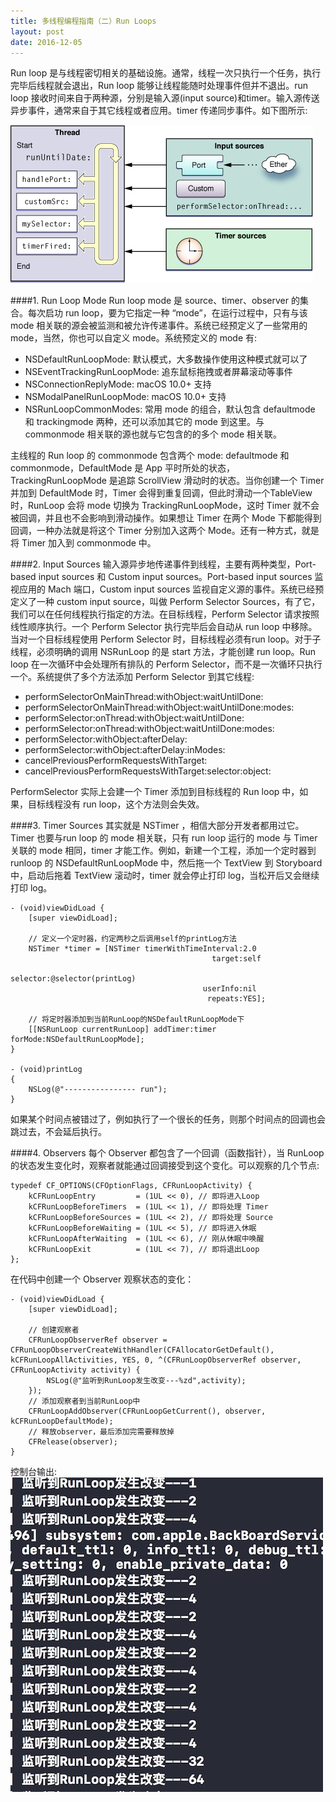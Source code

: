 ```yaml
---
title: 多线程编程指南（二）Run Loops
layout: post
date: 2016-12-05
---
```



Run loop 是与线程密切相关的基础设施。通常，线程一次只执行一个任务，执行完毕后线程就会退出，Run loop 能够让线程能随时处理事件但并不退出。run loop 接收时间来自于两种源，分别是输入源(input source)和timer。输入源传送异步事件，通常来自于其它线程或者应用。timer 传递同步事件。如下图所示:

![](/images/Runloops/runloop.jpg)

####1. Run Loop Mode
Run loop mode 是 source、timer、observer 的集合。每次启功 run loop，要为它指定一种 “mode”，在运行过程中，只有与该 mode 相关联的源会被监测和被允许传递事件。系统已经预定义了一些常用的 mode，当然，你也可以自定义 mode。系统预定义的 mode 有:

* NSDefaultRunLoopMode: 默认模式，大多数操作使用这种模式就可以了
* NSEventTrackingRunLoopMode: 追东鼠标拖拽或者屏幕滚动等事件
* NSConnectionReplyMode: macOS 10.0+ 支持
* NSModalPanelRunLoopMode: macOS 10.0+ 支持
* NSRunLoopCommonModes: 常用 mode 的组合，默认包含 defaultmode 和 trackingmode 两种，还可以添加其它的 mode 到这里。与 commonmode 相关联的源也就与它包含的的多个 mode 相关联。

主线程的 Run loop 的 commonmode 包含两个 mode: defaultmode 和 commonmode，DefaultMode 是 App 平时所处的状态，TrackingRunLoopMode 是追踪 ScrollView 滑动时的状态。当你创建一个 Timer 并加到 DefaultMode 时，Timer 会得到重复回调，但此时滑动一个TableView时，RunLoop 会将 mode 切换为 TrackingRunLoopMode，这时 Timer 就不会被回调，并且也不会影响到滑动操作。如果想让 Timer 在两个 Mode 下都能得到回调，一种办法就是将这个 Timer 分别加入这两个 Mode。还有一种方式，就是将 Timer 加入到 commonmode 中。

####2. Input Sources
输入源异步地传递事件到线程，主要有两种类型，Port-based input sources 和 Custom input sources。Port-based input sources 监视应用的 Mach  端口，Custom input sources 监视自定义源的事件。系统已经预定义了一种 custom input source，叫做 Perform Selector Sources，有了它，我们可以在任何线程执行指定的方法。在目标线程，Perform Selector 请求按照线性顺序执行。一个 Perform Selector 执行完毕后会自动从 run loop 中移除。当对一个目标线程使用 Perform Selector 时，目标线程必须有run loop。对于子线程，必须明确的调用 NSRunLoop 的是 start 方法，才能创建 run loop。Run loop 在一次循环中会处理所有排队的 Perform Selector，而不是一次循环只执行一个。系统提供了多个方法添加 Perform Selector 到其它线程:
 
* performSelectorOnMainThread:withObject:waitUntilDone:
* performSelectorOnMainThread:withObject:waitUntilDone:modes:
* performSelector:onThread:withObject:waitUntilDone:
* performSelector:onThread:withObject:waitUntilDone:modes:
* performSelector:withObject:afterDelay:
* performSelector:withObject:afterDelay:inModes:
* cancelPreviousPerformRequestsWithTarget:
* cancelPreviousPerformRequestsWithTarget:selector:object:

PerformSelector 实际上会建一个 Timer 添加到目标线程的 Run loop 中，如果，目标线程没有 run loop，这个方法则会失效。

####3. Timer Sources
其实就是 NSTimer ，相信大部分开发者都用过它。Timer 也要与run loop 的 mode 相关联，只有 run loop 运行的 mode 与 Timer 关联的 mode 相同，timer 才能工作。例如，新建一个工程，添加一个定时器到 runloop 的 NSDefaultRunLoopMode 中，然后拖一个 TextView 到 Storyboard 中，启动后拖着 TextView 滚动时，timer 就会停止打印 log，当松开后又会继续打印 log。

~~~objc
- (void)viewDidLoad {
    [super viewDidLoad];

    // 定义一个定时器，约定两秒之后调用self的printLog方法
    NSTimer *timer = [NSTimer timerWithTimeInterval:2.0
                                             target:self
                                           selector:@selector(printLog)
                                           userInfo:nil
                                            repeats:YES];
    
    // 将定时器添加到当前RunLoop的NSDefaultRunLoopMode下
    [[NSRunLoop currentRunLoop] addTimer:timer forMode:NSDefaultRunLoopMode];
}

- (void)printLog
{
    NSLog(@"---------------- run");
}
~~~
如果某个时间点被错过了，例如执行了一个很长的任务，则那个时间点的回调也会跳过去，不会延后执行。

####4. Observers
每个 Observer 都包含了一个回调（函数指针），当 RunLoop 的状态发生变化时，观察者就能通过回调接受到这个变化。可以观察的几个节点:

~~~objc
typedef CF_OPTIONS(CFOptionFlags, CFRunLoopActivity) {
    kCFRunLoopEntry         = (1UL << 0), // 即将进入Loop
    kCFRunLoopBeforeTimers  = (1UL << 1), // 即将处理 Timer
    kCFRunLoopBeforeSources = (1UL << 2), // 即将处理 Source
    kCFRunLoopBeforeWaiting = (1UL << 5), // 即将进入休眠
    kCFRunLoopAfterWaiting  = (1UL << 6), // 刚从休眠中唤醒
    kCFRunLoopExit          = (1UL << 7), // 即将退出Loop
};
~~~
在代码中创建一个 Observer 观察状态的变化：

~~~objc
- (void)viewDidLoad {
    [super viewDidLoad];
    
    // 创建观察者
    CFRunLoopObserverRef observer = CFRunLoopObserverCreateWithHandler(CFAllocatorGetDefault(), kCFRunLoopAllActivities, YES, 0, ^(CFRunLoopObserverRef observer, CFRunLoopActivity activity) {
        NSLog(@"监听到RunLoop发生改变---%zd",activity);
    });
    // 添加观察者到当前RunLoop中
    CFRunLoopAddObserver(CFRunLoopGetCurrent(), observer, kCFRunLoopDefaultMode);
    // 释放observer，最后添加完需要释放掉
    CFRelease(observer);
}
~~~
控制台输出:
![](/images/Runloops/runlooplog.jpg)
